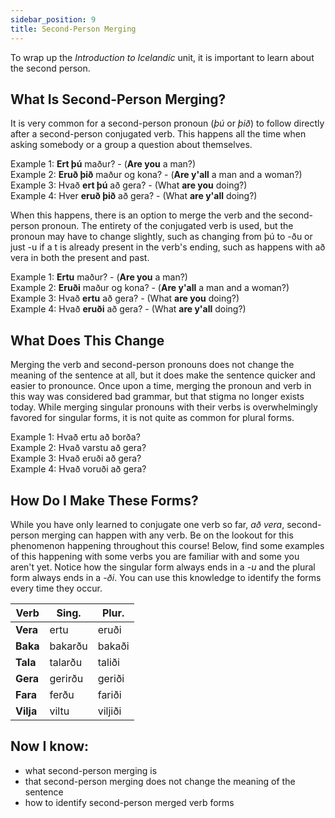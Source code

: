 ```yaml
---
sidebar_position: 9
title: Second-Person Merging
---
```


To wrap up the *Introduction to Icelandic* unit, it is important to learn about the second person.

## What Is Second-Person Merging?

It is very common for a second-person pronoun (*þú* or *þið*) to follow directly after a second-person conjugated verb. This happens all the time when asking somebody or a group a question about themselves.

Example 1: **Ert þú** maður? - (**Are you** a man?) \
Example 2: **Eruð þið** maður og kona? - (**Are y'all** a man and a woman?) \
Example 3: Hvað **ert þú** að gera? - (What **are you** doing?) \
Example 4: Hver **eruð þið** að gera? - (What **are y'all** doing?) 

When this happens, there is an option to merge the verb and the second-person pronoun. The entirety of the conjugated verb is used, but the pronoun may have to change slightly, such as changing from þú to -ðu or just -u if a t is already present in the verb's ending, such as happens with að vera in both the present and past. 

Example 1: **Ertu** maður? - (**Are you** a man?) \
Example 2: **Eruði** maður og kona? - (**Are y'all** a man and a woman?) \
Example 3: Hvað **ertu** að gera? - (What **are you** doing?) \
Example 4: Hvað **eruði** að gera? - (What **are y'all** doing?)

## What Does This Change

Merging the verb and second-person pronouns does not change the meaning of the sentence at all, but it does make the sentence quicker and easier to pronounce. Once upon a time, merging the pronoun and verb in this way was considered bad grammar, but that stigma no longer exists today. While merging singular pronouns with their verbs is overwhelmingly favored for singular forms, it is not quite as common for plural forms.

Example 1: Hvað ertu að borða? \
Example 2: Hvað varstu að gera? \
Example 3: Hvað eruði að gera?\
Example 4: Hvað voruði að gera?

## How Do I Make These Forms?

While you have only learned to conjugate one verb so far, *að vera*, second-person merging can happen with any verb. Be on the lookout for this phenomenon happening throughout this course! Below, find some examples of this happening with some verbs you are familiar with and some you aren't yet. Notice how the singular form always ends in a *-u* and the plural form always ends in a *-ði*. You can use this knowledge to identify the forms every time they occur. 

|  **Verb**        | **Sing.** | **Plur.** |
|-----------|-----------|-----------|
| **Vera**  | ertu       | eruði     |
| **Baka**  | bakarðu   | bakaði    |
| **Tala**  | talarðu   | taliði    |
| **Gera**  | gerirðu   | geriði    |
| **Fara**  | ferðu     | fariði    |
| **Vilja** | viltu     | viljiði   |

## Now I know:
- what second-person merging is
- that second-person merging does not change the meaning of the sentence
- how to identify second-person merged verb forms  
